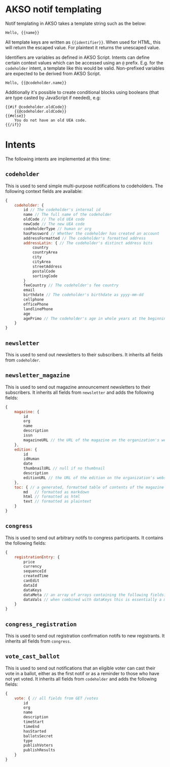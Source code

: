 # AKSO notif templating
Notif templating in AKSO takes a template string such as the below:

```
Hello, {{name}}
```

All template keys are written as `{{identifier}}`. When used for HTML, this will return the escaped value. For plaintext it returns the unescaped value.

Identifiers are variables as defined in AKSO Script. Intents can define certain context values which can be accessed using an `@` prefix. E.g. for the `codeholder` intent, a template like this would be valid. Non-prefixed variables are expected to be derived from AKSO Script.

```
Hello, {{@codeholder.name}}
```

Additionally it's possible to create conditional blocks using booleans (that are type casted by JavaScript if needed), e.g:

```
{{#if @codeholder.oldCode}}
	{{@codeholder.oldCode}}
{{#else}}
	You do not have an old UEA code.
{{/if}}
```

# Intents
The following intents are implemented at this time:

## `codeholder`
This is used to send simple multi-purpose notifications to codeholders. The following context fields are available:

```js
{
	codeholder: {
		id // The codeholder's internal id
		name // The full name of the codeholder
		oldCode // The old UEA code
		newCode // The new UEA code
		codeholderType // human or org
		hasPassword // Whether the codeholder has created an account
		addressFormatted // The codeholder's formatted address
		addressLatin: { // The codeholder's distinct address bits
			country
			countryArea
			city
			cityArea
			streetAddress
			postalCode
			sortingCode
		}
		feeCountry // The codeholder's fee country
		email
		birthdate // The codeholder's birthdate as yyyy-mm-dd
		cellphone
		officePhone
		landlinePhone
		age
		agePrimo // The codeholder's age in whole years at the beginning of the year
	}
}
```

## `newsletter`
This is used to send out newsletters to their subscribers. It inherits all fields from `codeholder`.

## `newsletter_magazine`
This is used to send out magazine announcement newsletters to their subscribers. It inherits all fields from `newsletter` and adds the following fields:

```js
{
	magazine: {
		id
		org
		name
		description
		issn
		magazineURL // the URL of the magazine on the organization's website
	},
	edition: {
		id
		idHuman
		date
		thumbnailURL // null if no thumbnail
		description
		editionURL // the URL of the edition on the organization's website
	},
	toc: { // a generated, formatted table of contents of the magazine edition
		md   // formatted as markdown
		html // formatted as html
		text // formatted as plaintext
	}
}
```

## `congress`
This is used to send out arbitrary notifs to congress participants. It contains the following fields:

```js
{
	registrationEntry: {
		price
		currency
		sequenceId
		createdTime
		canEdit
		dataId
		dataKeys
		dataMeta // an array of arrays containing the following fields: type, label, variant/currency/tz (or null)
		dataVals // when combined with dataKeys this is essentially a map
	}
}
```

## `congress_registration`
This is used to send out registration confirmation notifs to new registrants. It inherits all fields from `congress`.

## `vote_cast_ballot`
This is used to send out notifications that an eligible voter can cast their vote in a ballot, either as the first notif or as a reminder to those who have not yet voted. It inherits all fields from `codeholder` and adds the following fields:

```js
{
	vote: { // all fields from GET /votes
		id
		org
		name
		description
		timeStart
		timeEnd
		hasStarted
		ballotsSecret
		type
		publishVoters
		publishResults
	}
}
```
